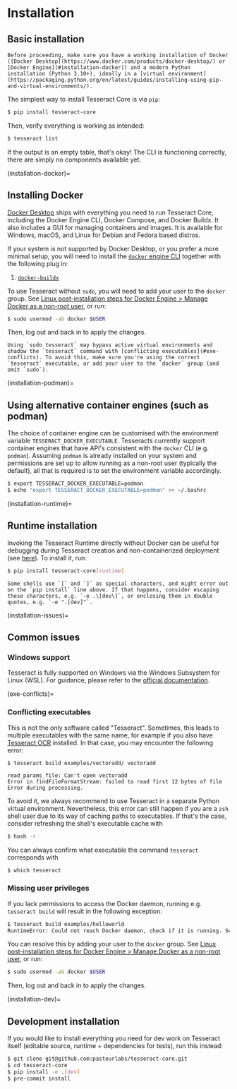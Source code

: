 # Installation

## Basic installation

```{note}
Before proceeding, make sure you have a working installation of Docker ([Docker Desktop](https://www.docker.com/products/docker-desktop/) or [Docker Engine](#installation-docker)) and a modern Python installation (Python 3.10+), ideally in a [virtual environment](https://packaging.python.org/en/latest/guides/installing-using-pip-and-virtual-environments/).
```

The simplest way to install Tesseract Core is via `pip`:

```bash
$ pip install tesseract-core
```

Then, verify everything is working as intended:

```bash
$ tesseract list
```

If the output is an empty table, that's okay! The CLI is functioning correctly, there are simply no components available yet.

(installation-docker)=
## Installing Docker

[Docker Desktop](https://www.docker.com/products/docker-desktop/) ships with everything you need to run Tesseract Core, including the Docker Engine CLI, Docker Compose, and Docker Buildx. It also includes a GUI for managing containers and images.
It is available for Windows, macOS, and Linux for Debian and Fedora based distros.

If your system is not supported by Docker Desktop, or you prefer a more minimal setup, you will need to install the [`docker` engine CLI](https://docs.docker.com/engine/install/) together with the following plug in:

1. [`docker-buildx`](https://github.com/docker/buildx)

To use Tesseract without `sudo`, you will need to add your user to the `docker` group. See [Linux post-installation steps for Docker Engine > Manage Docker as a non-root user](https://docs.docker.com/engine/install/linux-postinstall/#manage-docker-as-a-non-root-user), or run:

```bash
$ sudo usermod -aG docker $USER
```

Then, log out and back in to apply the changes.

```{warning}
Using `sudo tesseract` may bypass active virtual environments and shadow the `tesseract` command with [conflicting executables](#exe-conflicts). To avoid this, make sure you're using the correct `tesseract` executable, or add your user to the `docker` group (and omit `sudo`).
```

(installation-podman)=
## Using alternative container engines (such as podman)

The choice of container engine can be customised with the environment variable `TESSERACT_DOCKER_EXECUTABLE`. Tesseracts currently support container engines that have API's consistent with the `docker` CLI (e.g. `podman`). Assuming `podman` is already installed on your system and permissions are set up to allow running as a non-root user (typically the default), all that is required is to set the environment variable accordingly.

```bash
$ export TESSERACT_DOCKER_EXECUTABLE=podman
$ echo "export TESSERACT_DOCKER_EXECUTABLE=podman" >> ~/.bashrc
```

(installation-runtime)=
## Runtime installation

Invoking the Tesseract Runtime directly without Docker can be useful for debugging during Tesseract creation and non-containerized deployment (see [here](#tr-without-docker)). To install it, run:

```bash
$ pip install tesseract-core[runtime]
```

```{warning}
Some shells use `[` and `]` as special characters, and might error out on the `pip install` line above. If that happens, consider escaping these characters, e.g. `-e .\[dev\]`, or enclosing them in double quotes, e.g. `-e ".[dev]"`.
```

(installation-issues)=
## Common issues

### Windows support

Tesseract is fully supported on Windows via the Windows Subsystem for Linux (WSL). For guidance, please refer to the [official documentation](https://docs.microsoft.com/en-us/windows/wsl/).

(exe-conflicts)=
### Conflicting executables

This is not the only software called "Tesseract". Sometimes, this leads to multiple executables with the same name, for example if you also have [Tesseract OCR](https://github.com/tesseract-ocr/tesseract) installed. In that case, you may encounter the following error:

```
$ tesseract build examples/vectoradd/ vectoradd

read_params_file: Can't open vectoradd
Error in findFileFormatStream: failed to read first 12 bytes of file
Error during processing.
```

To avoid it, we always recommend to use Tesseract in a separate Python virtual environment. Nevertheless, this error can still happen if you are a `zsh` shell user due to its way of caching paths to executables. If that's the case, consider refreshing the shell's executable cache with

```bash
$ hash -r
```

You can always confirm what executable the command `tesseract` corresponds with

```bash
$ which tesseract
```

### Missing user privileges

If you lack permissions to access the Docker daemon, running e.g. `tesseract build` will result in the following exception:

```bash
$ tesseract build examples/helloworld
RuntimeError: Could not reach Docker daemon, check if it is running. See logs for details.
```

You can resolve this by adding your user to the `docker` group.
See [Linux post-installation steps for Docker Engine > Manage Docker as a non-root user](https://docs.docker.com/engine/install/linux-postinstall/#manage-docker-as-a-non-root-user), or run:

```bash
$ sudo usermod -aG docker $USER
```

Then, log out and back in to apply the changes.

(installation-dev)=
## Development installation

If you would like to install everything you need for dev work on Tesseract itself (editable source, runtime + dependencies for tests), run this instead:

```bash
$ git clone git@github.com:pasteurlabs/tesseract-core.git
$ cd tesseract-core
$ pip install -e .[dev]
$ pre-commit install
```
